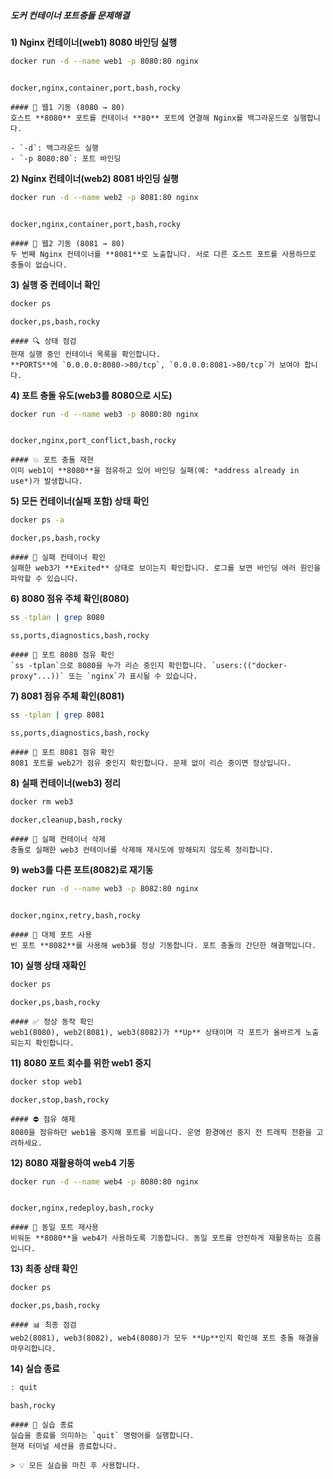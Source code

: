 ##### 도커 컨테이너 포트충돌 문제해결

**1) Nginx 컨테이너(web1) 8080 바인딩 실행**

```bash
docker run -d --name web1 -p 8080:80 nginx
```
```no-err-check
```

```tech
docker,nginx,container,port,bash,rocky
```

```desc
#### 🚀 웹1 기동 (8080 → 80)
호스트 **8080** 포트를 컨테이너 **80** 포트에 연결해 Nginx를 백그라운드로 실행합니다.

- `-d`: 백그라운드 실행
- `-p 8080:80`: 포트 바인딩
```

**2) Nginx 컨테이너(web2) 8081 바인딩 실행**

```bash
docker run -d --name web2 -p 8081:80 nginx
```
```no-err-check
```

```tech
docker,nginx,container,port,bash,rocky
```

```desc
#### 🚀 웹2 기동 (8081 → 80)
두 번째 Nginx 컨테이너를 **8081**로 노출합니다. 서로 다른 호스트 포트를 사용하므로 충돌이 없습니다.
```

**3) 실행 중 컨테이너 확인**

```bash
docker ps
```

```tech
docker,ps,bash,rocky
```

```desc
#### 🔍 상태 점검
현재 실행 중인 컨테이너 목록을 확인합니다.  
**PORTS**에 `0.0.0.0:8080->80/tcp`, `0.0.0.0:8081->80/tcp`가 보여야 합니다.
```

**4) 포트 충돌 유도(web3를 8080으로 시도)**

```bash
docker run -d --name web3 -p 8080:80 nginx
```
```no-err-check
```

```tech
docker,nginx,port_conflict,bash,rocky
```

```desc
#### 💥 포트 충돌 재현
이미 web1이 **8080**을 점유하고 있어 바인딩 실패(예: *address already in use*)가 발생합니다.
```

**5) 모든 컨테이너(실패 포함) 상태 확인**

```bash
docker ps -a
```

```tech
docker,ps,bash,rocky
```

```desc
#### 🧾 실패 컨테이너 확인
실패한 web3가 **Exited** 상태로 보이는지 확인합니다. 로그를 보면 바인딩 에러 원인을 파악할 수 있습니다.
```

**6) 8080 점유 주체 확인(8080)**

```bash
ss -tplan | grep 8080
```

```tech
ss,ports,diagnostics,bash,rocky
```

```desc
#### 🔎 포트 8080 점유 확인
`ss -tplan`으로 8080을 누가 리슨 중인지 확인합니다. `users:(("docker-proxy"...))` 또는 `nginx`가 표시될 수 있습니다.
```

**7) 8081 점유 주체 확인(8081)**

```bash
ss -tplan | grep 8081
```

```tech
ss,ports,diagnostics,bash,rocky
```

```desc
#### 🔎 포트 8081 점유 확인
8081 포트를 web2가 점유 중인지 확인합니다. 문제 없이 리슨 중이면 정상입니다.
```

**8) 실패 컨테이너(web3) 정리**

```bash
docker rm web3
```

```tech
docker,cleanup,bash,rocky
```

```desc
#### 🧹 실패 컨테이너 삭제
충돌로 실패한 web3 컨테이너를 삭제해 재시도에 방해되지 않도록 정리합니다.
```

**9) web3를 다른 포트(8082)로 재기동**

```bash
docker run -d --name web3 -p 8082:80 nginx
```
```no-err-check
```

```tech
docker,nginx,retry,bash,rocky
```

```desc
#### 🔁 대체 포트 사용
빈 포트 **8082**를 사용해 web3를 정상 기동합니다. 포트 충돌의 간단한 해결책입니다.
```

**10) 실행 상태 재확인**

```bash
docker ps
```

```tech
docker,ps,bash,rocky
```

```desc
#### ✅ 정상 동작 확인
web1(8080), web2(8081), web3(8082)가 **Up** 상태이며 각 포트가 올바르게 노출되는지 확인합니다.
```

**11) 8080 포트 회수를 위한 web1 중지**

```bash
docker stop web1
```

```tech
docker,stop,bash,rocky
```

```desc
#### ⛔ 점유 해제
8080을 점유하던 web1을 중지해 포트를 비웁니다. 운영 환경에선 중지 전 트래픽 전환을 고려하세요.
```

**12) 8080 재활용하여 web4 기동**

```bash
docker run -d --name web4 -p 8080:80 nginx
```
```no-err-check
```

```tech
docker,nginx,redeploy,bash,rocky
```

```desc
#### 🔄 동일 포트 재사용
비워둔 **8080**을 web4가 사용하도록 기동합니다. 동일 포트를 안전하게 재활용하는 흐름입니다.
```

**13) 최종 상태 확인**

```bash
docker ps
```

```tech
docker,ps,bash,rocky
```

```desc
#### 📊 최종 점검
web2(8081), web3(8082), web4(8080)가 모두 **Up**인지 확인해 포트 충돌 해결을 마무리합니다.
```

**14) 실습 종료**

```bash
: quit
```

```tech
bash,rocky
```

```desc
#### 👋 실습 종료
실습을 종료를 의미하는 `quit` 명령어를 실행합니다.
현재 터미널 세션을 종료합니다.

> 💡 모든 실습을 마친 후 사용합니다.
```
